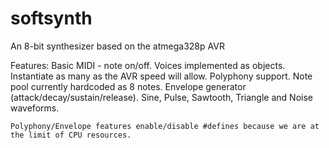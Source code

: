# softsynth

An 8-bit synthesizer based on the atmega328p AVR

Features:
    Basic MIDI - note on/off.
    Voices implemented as objects. Instantiate as many as the AVR speed will allow.
    Polyphony support. Note pool currently hardcoded as 8 notes.
    Envelope generator (attack/decay/sustain/release).
    Sine, Pulse, Sawtooth, Triangle and Noise waveforms.

    Polyphony/Envelope features enable/disable #defines because we are at the limit of CPU resources.


